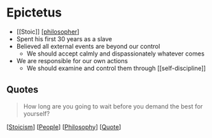 # Epictetus

- [[Stoic]] [[philosopher]]
- Spent his first 30 years as a slave
- Believed all external events are beyond our control
  - We should accept calmly and dispassionately whatever comes
- We are responsible for our own actions
  - We should examine and control them through [[self-discipline]]

## Quotes

> How long are you going to wait before you demand the best for yourself?

[[Stoicism]] [[People]] [[Philosophy]] [[Quote]]

[//begin]: # "Autogenerated link references for markdown compatibility"
[philosopher]: philosopher "Philosopher"
[Stoicism]: stoicism "Stoicism"
[People]: people "People"
[Philosophy]: philosophy "Philosophy"
[Quote]: quote "Quote"
[//end]: # "Autogenerated link references"